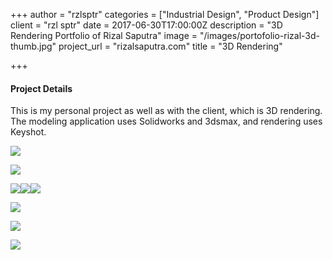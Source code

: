 +++
author = "rzlsptr"
categories = ["Industrial Design", "Product Design"]
client = "rzl sptr"
date = 2017-06-30T17:00:00Z
description = "3D Rendering Portfolio of Rizal Saputra"
image = "/images/portofolio-rizal-3d-thumb.jpg"
project_url = "rizalsaputra.com"
title = "3D Rendering"

+++
#### Project Details

This is my personal project as well as with the client, which is 3D rendering. The modeling application uses Solidworks and 3dsmax, and rendering uses Keyshot.

![](/images/portofolio-rizal-3d-8.jpg)

![](/images/portofolio-rizal-3d-9.jpg)

![](/images/portofolio-rizal-3d-3.jpg)![](/images/portofolio-rizal-3d-2.jpg)![](/images/portofolio-rizal-3d-4.jpg)

![](/images/portofolio-rizal-3d-5.jpg)

![](/images/portofolio-rizal-3d-6.jpg)

![](/images/portofolio-rizal-3d-7.jpg)